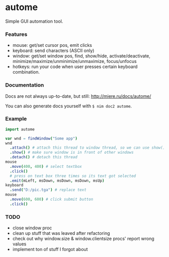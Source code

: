 # autome
Simple GUI automation tool.

### Features
* mouse: get/set cursor pos, emit clicks
* keyboard: send characters (ASCII only)
* window: get/set window pos, find, show/hide, activate/deactivate, minimize/maximize/unminimize/unmaximize, focus/unfocus
* hotkeys: run your code when user presses certain keyboard combination.

### Documentation
Docs are not always up-to-date, but still: http://miere.ru/docs/autome/

You can also generate docs yourself with `$ nim doc2 autome`.

### Example

```nim
import autome

var wnd = findWindow("Some app")
wnd
  .attach() # attach this thread to window thread, so we can use show()
  .show() # make sure window is in front of other windows
  .detach() # detach this thread
mouse
  .move(400, 400) # select textbox
  .click()
  # press on text box three times so its text got selected
  .emit(mLeft, msDown, msDown, msDown, msUp)
keyboard
  .send("D:/pic.tga") # replace text
mouse
  .move(600, 600) # click submit button
  .click()
```

### TODO
* close window proc
* clean up stuff that was leaved after refactoring
* check out why window.size & window.clientsize procs' report wrong values
* implement ton of stuff I forgot about